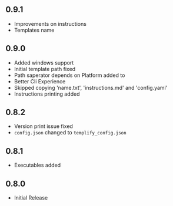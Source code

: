 ## 0.9.1
- Improvements on instructions
- Templates name
## 0.9.0

- Added windows support
- Initial template path fixed
- Path saperator depends on Platform added to 
- Better Cli Experience
- Skipped copying 'name.txt', 'instructions.md' and 'config.yaml'
- Instructions printing added

## 0.8.2

- Version print issue fixed
- `config.json` changed to `templify_config.json`

## 0.8.1

- Executables added

## 0.8.0

- Initial Release
